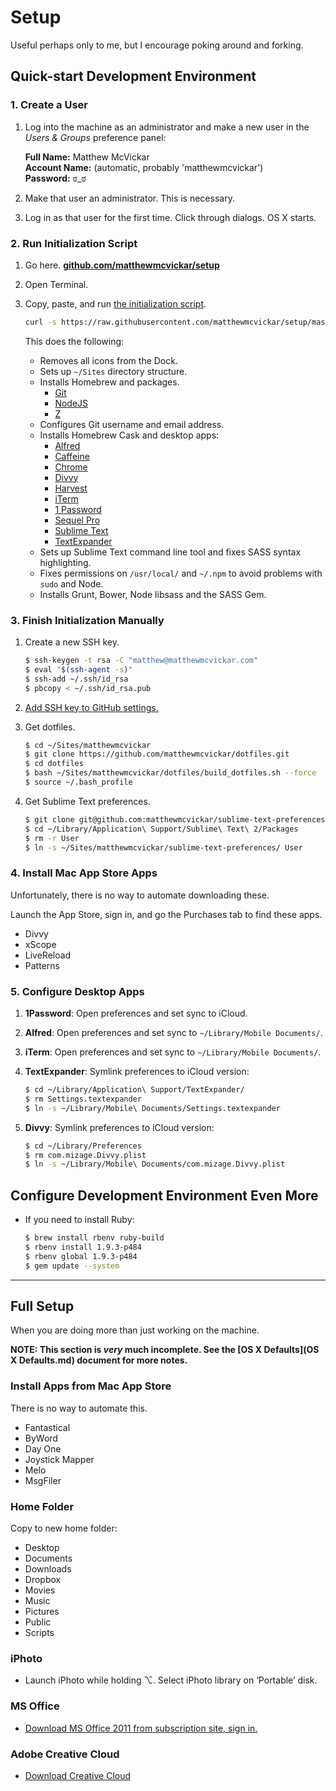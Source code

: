# Setup

Useful perhaps only to me, but I encourage poking around and forking.


## Quick-start Development Environment

### 1. Create a User

1. Log into the machine as an administrator and make a new user in the *Users & Groups* preference panel:

    **Full Name:** Matthew McVickar  
    **Account Name:** (automatic, probably 'matthewmcvickar')  
    **Password:** ಠ_ಠ

1. Make that user an administrator. This is necessary.

1. Log in as that user for the first time. Click through dialogs. OS X starts.


### 2. Run Initialization Script

1. Go here. **[github.com/matthewmcvickar/setup](http://github.com/matthewmcvickar/setup)**

1. Open Terminal.

1. Copy, paste, and run [the initialization script](init.sh).

    ```sh
    curl -s https://raw.githubusercontent.com/matthewmcvickar/setup/master/init.sh | bash
    ```

    This does the following:

    - Removes all icons from the Dock.
    - Sets up `~/Sites` directory structure.
    - Installs Homebrew and packages.
        - [Git](http://git-scm.com/)
        - [NodeJS](http://nodejs.org/)
        - [Z](https://github.com/rupa/z)
    - Configures Git username and email address.
    - Installs Homebrew Cask and desktop apps:
        - [Alfred](http://alfredapp.com/)
        - [Caffeine](http://lightheadsw.com/caffeine/)
        - [Chrome](https://google.com/intl/en-US/chrome/browser/)
        - [Divvy](http://mizage.com/divvy/)
        - [Harvest](http://getharvest.com/mac/)
        - [iTerm](http://iterm2.com/)
        - [1 Password](https://agilebits.com/onepassword/)
        - [Sequel Pro](http://sequelpro.com/)
        - [Sublime Text](http://sublimetext.com/)
        - [TextExpander](http://smilesoftware.com/TextExpander/)
    - Sets up Sublime Text command line tool and fixes SASS syntax highlighting.
    - Fixes permissions on `/usr/local/` and `~/.npm` to avoid problems with `sudo` and Node.
    - Installs Grunt, Bower, Node libsass and the SASS Gem.


### 3. Finish Initialization Manually

1. Create a new SSH key.

    ```sh
    $ ssh-keygen -t rsa -C "matthew@matthewmcvickar.com"
    $ eval "$(ssh-agent -s)"
    $ ssh-add ~/.ssh/id_rsa
    $ pbcopy < ~/.ssh/id_rsa.pub
    ```

1. [Add SSH key to GitHub settings.](https://github.com/settings/ssh)

1. Get dotfiles.

    ```sh
    $ cd ~/Sites/matthewmcvickar
    $ git clone https://github.com/matthewmcvickar/dotfiles.git
    $ cd dotfiles
    $ bash ~/Sites/matthewmcvickar/dotfiles/build_dotfiles.sh --force
    $ source ~/.bash_profile
    ```

1. Get Sublime Text preferences.

    ```sh
    $ git clone git@github.com:matthewmcvickar/sublime-text-preferences.git
    $ cd ~/Library/Application\ Support/Sublime\ Text\ 2/Packages
    $ rm -r User
    $ ln -s ~/Sites/matthewmcvickar/sublime-text-preferences/ User
    ```


### 4. Install Mac App Store Apps

Unfortunately, there is no way to automate downloading these.

Launch the App Store, sign in, and go the Purchases tab to find these apps.

- Divvy
- xScope
- LiveReload
- Patterns


### 5. Configure Desktop Apps

1. **1Password**: Open preferences and set sync to iCloud.

1. **Alfred**: Open preferences and set sync to `~/Library/Mobile Documents/`.

1. **iTerm**: Open preferences and set sync to `~/Library/Mobile Documents/`.

1. **TextExpander**: Symlink preferences to iCloud version:

    ```sh
    $ cd ~/Library/Application\ Support/TextExpander/
    $ rm Settings.textexpander
    $ ln -s ~/Library/Mobile\ Documents/Settings.textexpander
    ```

1. **Divvy**: Symlink preferences to iCloud version:

    ```sh
    $ cd ~/Library/Preferences
    $ rm com.mizage.Divvy.plist
    $ ln -s ~/Library/Mobile\ Documents/com.mizage.Divvy.plist
    ```


## Configure Development Environment Even More

- If you need to install Ruby:

    ```sh
    $ brew install rbenv ruby-build
    $ rbenv install 1.9.3-p484
    $ rbenv global 1.9.3-p484 
    $ gem update --system
    ```


---


## Full Setup

When you are doing more than just working on the machine.

**NOTE: This section is *very* much incomplete. See the [OS X Defaults](OS X Defaults.md) document for more notes.**


### Install Apps from Mac App Store

There is no way to automate this.

- Fantastical
- ByWord
- Day One
- Joystick Mapper
- Melo
- MsgFiler


### Home Folder

Copy to new home folder:

  - Desktop
  - Documents
  - Downloads
  - Dropbox
  - Movies
  - Music
  - Pictures
  - Public
  - Scripts
  

### iPhoto

- Launch iPhoto while holding ⌥. Select iPhoto library on ‘Portable’ disk.


### MS Office

- [Download MS Office 2011 from subscription site, sign in.](http://office.microsoft.com/en-us/home-premium/)


### Adobe Creative Cloud

- [Download Creative Cloud](http://adobe.com/products/creativecloud.html)
